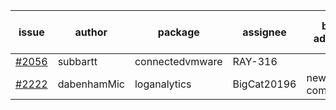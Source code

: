 | issue | author | package | assignee | bot advice | created date of issue | target release date | date from target |
| ------ | ------ | ------ | ------ | ------ | ------ | ------ | :-----: |
| [#2056](https://github.com/Azure/sdk-release-request/issues/2056) | subbartt | connectedvmware | RAY-316 |   | 10-02 | 11-05 |   |
| [#2222](https://github.com/Azure/sdk-release-request/issues/2222) | dabenhamMic | loganalytics | BigCat20196 | new comment.  <br> | 11-15 | 11-22 |   |
